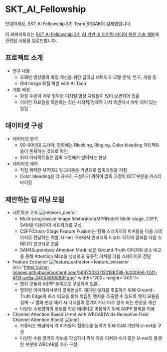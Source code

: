 # SKT_AI_Fellowship

안녕하세요, SKT AI Fellowship 3기 Team SKSAK의 김재엽입니다.

이 레퍼지토리는 [SKT AI Fellowship 3기](https://www.sktaifellowship.com) [AI 기반 고 디지털 미디어 복원 기술 개발](https://www.sktaifellowship.com/4222451b-09b3-4627-a013-9732bcdadf57)에 관련된 내용을 업로드합니다.

## 프로젝트 소개
* 연구 내용
  * 오래된 영상물의 화질 개선을 위한 딥러닝 네트워크 모델 분석, 연구, 개발 등
  * Old Image 화질 복원 with AI Tech
* 개발 배경
  * 화질 수준이 매우 열악한 디지털 영상 자료들이 많이 보관되어 있음
  * 이러한 자료들을 복원하는 것은 사회적/경제적 가치 측면에서 매우 의미 있는 일임

## 데이터셋 구성
* 데이터셋 분석
  * 90-00년대 드라마, 영화에는 Blocking, Ringing, Color bleeding 아티팩트들이 존재하는 것으로 확인 
  * 위의 아티팩트들은 압축 과정에서 얻어지는 현상
* 데이터셋 제작
  * 직접 제작한 MPEG2 알고리즘을 기반으로 압축과정을 거침
  * Color bleeding을 더 자세히 구성하기 위하여 압축 과정의 DCT부분을 커스터마이징

## 제안하는 딥 러닝 모델
* 네트워크 구조
![network_overall](https://user-images.githubusercontent.com/59470033/130185260-91185cab-fe4f-4cd7-932e-e5f3a8beb74a.png)
  * Multi-progressive Image Restoration(MPRNet)의 Multi-stage, CSFF, SAM을 이용하여 네트워크를 구성
  * CSFF(Cross-Stage Feature Fusion)는 현재 스테이지의 피쳐들을 다음 스테이지로 전달하는 역할, U-net 구조에서 인코더와 디코더 각각의 결과를 다음 스테이지 인코더로 전달
  * SAM(Supervised Attention Module)은 Ground-Truth 이미지와 로스 비교를 통해 Attention Map을 생성하고 유용한 피쳐를 다음 스테이지로 전달
* Feature Extractor
![feature_extractor](https://user-images.githubusercontent.com/59470033/130186086-fc00bfe6-f241-4f3f-ac9a-340548f0889f.png)
<feature_extractor src="https://user-images.githubusercontent.com/59470033/130186086-fc00bfe6-f241-4f3f-ac9a-340548f0889f.png" width="200+ height="400"/>
  * 엣지 모듈과 ASPP 블록으로 구성되어 있음.
  * 열화된 이미지에서부터 열화현상이 제거된 엣지를 추출하기 위해 Ground-Truth Edge와 로스 비교를 통해 학습된 엣지를 추출할 수 있도록 엣지 모듈을 설계 -> 열화 현상 제거 시 디테일이 뭉개지거나 다수 잃게 되는 현상을 개선
  * 다양한 수용영역의 정보를 학습 데이터로 이용하기 위해 ASPP 블록을 이용
* Channel Attention Based U-net with WRCAB(Wide Receptive Field Channel Attention Block)
![unet](https://user-images.githubusercontent.com/59470033/130186517-8e70adc3-0e3d-42a0-94c5-facc92773459.png)
  * 가중되는 채널에서 각 피쳐들의 집중도를 높이기 위해 CAB 기반의 U-net을 구성
  * 다양한 수용 영역의 정보를 학습하기 위해 가장 피쳐의 수가 많은 U-net의 플랫한 부분에 WRCAB를 추가 구성


